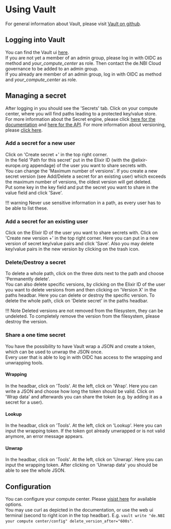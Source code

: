 # Using Vault
For general information about Vault, please visit [Vault on github](https://github.com/hashicorp/vault).  

## Logging into Vault
You can find the Vault ui [here](https://cloud.denbi.de/ui/).  
If you are not yet a member of an admin group, please log in with OIDC as method and *your_compute_center* as role. Then contact the de.NBI Cloud governance to be added to an admin group.  
If you already are member of an admin group, log in with OIDC as method and *your_compute_center* as role.  

## Managing a secret
After logging in you should see the 'Secrets' tab. Click on your compute center, where you will find paths leading to a protected key/value store.  
For more information about the Secret engine, please click [here for the documentation](https://www.vaultproject.io/docs/secrets/kv/kv-v2) and [here for the API](https://www.vaultproject.io/api/secret/kv/kv-v2.html). For more information about versioning, please [click here](https://learn.hashicorp.com/vault/secrets-management/sm-versioned-kv#overview).

### Add a secret for a new user
Click on 'Create secret +' in the top right corner.  
In the field 'Path for this secret' put in the Elixir ID (with the @elixir-europe.org appendage) of the user you want to share secrets with.  
You can change the 'Maximum number of versions'. If you create a new secret version (see Add/Delete a secret for an existing user) which exceeds the maximum number of versions, the oldest version will get deleted.  
Put some key in the key field and put the secret you want to share in the value field and click 'Save'.

!!! warning
    Never use sensitive information in a path, as every user has to be able to list these.

### Add a secret for an existing user
Click on the Elixir ID of the user you want to share secrets with. Click on 'Create new version +' in the top right corner. Here you can put in a new version of secret key/value pairs and click 'Save'. Also you may delete key/value pairs in the new version by clicking on the trash icon.  

### Delete/Destroy a secret
To delete a whole path, click on the three dots next to the path and choose 'Permanently delete'.  
You can also delete specific versions, by clicking on the Elixir ID of the user you want to delete versions from and then clicking on 'Version X' in the paths headbar. Here you can delete or destroy the specific version. To delete the whole path, click on 'Delete secret' in the paths headbar.

!!! Note
    Deleted versions are not removed from the filesystem, they can be undeleted. To completely remove the version from the filesystem, please destroy the version.

### Share a one time secret
You have the possibility to have Vault wrap a JSON and create a token, which can be used to unwrap the JSON once.  
Every user that is able to log in with OIDC has access to the wrapping and unwrapping tools.
#### Wrapping
In the headbar, click on 'Tools'. At the left, click on 'Wrap'. Here you can write a JSON and choose how long the token should be valid. Click on 'Wrap data' and afterwards you can share the token (e.g. by adding it as a secret for a user).
#### Lookup
In the headbar, click on 'Tools'. At the left, click on 'Lookup'. Here you can input the wrapping token. If the token got already unwrapped or is not valid anymore, an error message appears.
#### Unwrap
In the headbar, click on 'Tools'. At the left, click on 'Unwrap'. Here you can input the wrapping token. After clicking on 'Unwrap data' you should be able to see the whole JSON.

## Configuration
You can configure your compute center. Please [visist here](https://www.vaultproject.io/api/secret/kv/kv-v2.html#configure-the-kv-engine) for available options.  
You may use curl as depicted in the documentation, or use the web ui terminal (second to right icon in the top headbar). E.g. `vault write "de.NBI your compute center/config" delete_version_after="600s"`.

